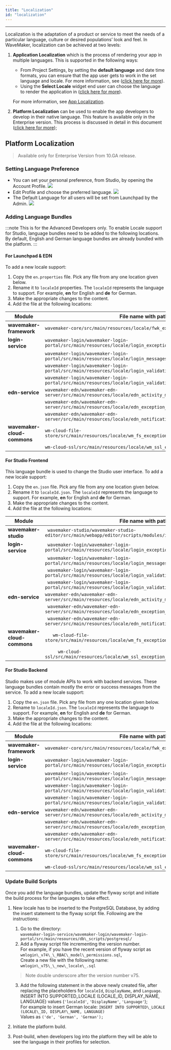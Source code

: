 ```yaml
---
title: "Localization"
id: "localization"
---
```

---
Localization is the adaptation of a product or service to meet the needs of a particular language, culture or desired populations’ look and feel. In WaveMaker, localization can be achieved at two levels:

1. **Application Localization** which is the process of rendering your app in multiple languages. This is supported in the following ways:
    
    - From Project Settings, by setting the **default language** and date time formats, you can ensure that the app user gets to work in the set language and locale. For more information, see ([click here for more](/learn/how-tos/setting-language-date-format/)).
    - Using the **Select Locale** widget end user can choose the language to render the application in ([click here for more](/learn/app-development/widgets/form-widgets/select-locale-usage/)).
    
    For more information, see [App Localization](/learn/how-tos/localization-wavemaker-apps/).

2. **Platform Localization** can be used to enable the app developers to develop in their native language. This feature is available only in the Enterprise version. This process is discussed in detail in this document ([click here for more](#platform_locale));

## Platform Localization

> Available only for Enterprise Version from 10.GA release.

### Setting Language Preference

- You can set your personal preference, from Studio, by opening the Account Profile. [![](../../assets/locale_profile.png)](../../assets/locale_profile.png)
- Edit Profile and choose the preferred language. [![](../../assets/locale_profile_edit.png)](../../assets/locale_profile_edit.png)
- The Default Language for all users will be set from Launchpad by the Admin. [![](../../assets/locale_default.png)](../../assets/locale_default.png)

### Adding Language Bundles

:::note
This is for the Advanced Developers only. To enable Locale support for Studio, language bundles need to be added to the following locations. By default, English and German language bundles are already bundled with the platform.
:::

#### For Launchpad & EDN 

To add a new locale support:
1. Copy the `en.properties` file. Pick any file from any one location given below.
2. Rename it to `localeId` properties. The `localeId` represents the language to support. For example, **en** for English and **de** for German.
3. Make the appropriate changes to the content.
4. Add the file at the following locations:

| Module | File name with path |
| --- | --- |
| **wavemaker-framework** | `wavemaker-core/src/main/resources/locale/fwk_exception_messages_.properties` |
| **login-service** |`wavemaker-login/wavemaker-login-portal/src/main/resources/locale/login_exception_messages_.properties` |
||`wavemaker-login/wavemaker-login-portal/src/main/resources/locale/login_messages_.properties` |  	
||`wavemaker-login/wavemaker-login-portal/src/main/resources/locale/login_validation_error_messages_.properties`
|| 	`wavemaker-login/wavemaker-login-portal/src/main/resources/locale/login_validation_messages_.properties`|
| **edn-service** | `wavemaker-edn/wavemaker-edn-server/src/main/resources/locale/edn_activity_messages_.properties`|
|| 	`wavemaker-edn/wavemaker-edn-server/src/main/resources/locale/edn_exception_messages_.properties` |
|| 	`wavemaker-edn/wavemaker-edn-server/src/main/resources/locale/edn_notification_messages_.properties` |
| **wavemaker-cloud-commons** | `wm-cloud-file-store/src/main/resources/locale/wm_fs_exception_messages_.properties`|
|| 	`wm-cloud-ssl/src/main/resources/locale/wm_ssl_exception_messages_.properties` |

        
#### For Studio Frontend
This language bundle is used to change the Studio user interface. To add a new locale support:
1. Copy the `en.json` file. Pick any file from any one location given below.
2. Rename  it to `localeId.json`. The `localeId` represents the language to support. For example, **en** for English and **de** for German.
3. Make the appropriate changes to the content.
4. Add the file at the following locations:

| Module | File name with path |
| --- | --- |
| **wavemaker-studio** | ` wavemaker-studio/wavemaker-studio-editor/src/main/webapp/editor/scripts/modules/i18n/messages` |
| **login-service** | ` wavemaker-login/wavemaker-login-portal/src/main/resources/locale/login_exception_messages_.properties` |
||` wavemaker-login/wavemaker-login-portal/src/main/resources/locale/login_messages_.properties`|
||`	wavemaker-login/wavemaker-login-portal/src/main/resources/locale/login_validation_error_messages_.properties`|
||`	wavemaker-login/wavemaker-login-portal/src/main/resources/locale/login_validation_messages_.properties`|
|**edn-service** | `wavemaker-edn/wavemaker-edn-server/src/main/resources/locale/edn_activity_messages_.properties`|
||`	wavemaker-edn/wavemaker-edn-server/src/main/resources/locale/edn_exception_messages_.properties`|
||`	wavemaker-edn/wavemaker-edn-server/src/main/resources/locale/edn_notification_messages_.properties`|
| **wavemaker-cloud-commons** | ` 	wm-cloud-file-store/src/main/resources/locale/wm_fs_exception_messages_.properties`|
||` 	wm-cloud-ssl/src/main/resources/locale/wm_ssl_exception_messages_.properties`|

        
#### For Studio Backend 
Studio makes use of module APIs to work with backend services. These language bundles contain mostly the error or success messages from the service. To add a new locale support:
1. Copy the `en.json` file. Pick any file from any one location given below.
2. Rename to `localeId.json`. The `localeId` represents the language to support. For example, **en** for English and **de** for German.
3. Make the appropriate changes to the content.
4. Add the file at the following locations:
        
| Module | File name with path |
| --- | --- |
| **wavemaker-framework** | `wavemaker-core/src/main/resources/locale/fwk_exception_messages_.properties` |
| **login-service** | `wavemaker-login/wavemaker-login-portal/src/main/resources/locale/login_exception_messages_.properties`|
||`wavemaker-login/wavemaker-login-portal/src/main/resources/locale/login_messages_.properties`|
||`wavemaker-login/wavemaker-login-portal/src/main/resources/locale/login_validation_error_messages_.properties`|
||`wavemaker-login/wavemaker-login-portal/src/main/resources/locale/login_validation_messages_.properties`|
| **edn-service** | `wavemaker-edn/wavemaker-edn-server/src/main/resources/locale/edn_activity_messages_.properties`|
||`wavemaker-edn/wavemaker-edn-server/src/main/resources/locale/edn_exception_messages_.properties`|
||`wavemaker-edn/wavemaker-edn-server/src/main/resources/locale/edn_notification_messages_.properties`|
| **wavemaker-cloud-commons** | `wm-cloud-file-store/src/main/resources/locale/wm_fs_exception_messages_.properties`|
||`wm-cloud-ssl/src/main/resources/locale/wm_ssl_exception_messages_.properties`|



### Update Build Scripts

Once you add the language bundles, update the flyway script and initiate the build process for the languages to take effect.

1. New locale has to be inserted to the PostgreSQL Database, by adding the insert statement to the flyway script file. Following are the instructions:
    1. Go to the directory:   
`wavemaker-login-service/wavemaker-login/wavemaker-login-portal/src/main/resources/db\_scripts/postgresql/`
    2. Add a flyway script file incrementing the version number.  
    For example, if you have the recent version of flyway script as 
    `wmlogin\_v74\_\_RBAC\_model\_permissions.sql`,  
    Create a new file with the following name:  
    `wmlogin\_v75\_\_new\_locale\_.sql`  

    > Note double underscore after the version number v75.

    3. Add the following statement in the above newly created file, after replacing the placeholders for `localeId`, `DisplayName`, and `Language`.  
    INSERT INTO SUPPORTED\_LOCALE (LOCALE\_ID, DISPLAY\_NAME, LANGUAGE) values (`'localeId'`, `'DisplayName'`, `'Language'`);  
    For example to insert German locale: 
    `INSERT INTO SUPPORTED\_LOCALE (LOCALE\_ID, DISPLAY\_NAME, LANGUAGE)`  
    Values as `('de', 'German', 'German');`
2. Initiate the platform build.
3. Post-build, when developers log into the platform they will be able to see the language in their profiles for selection.
